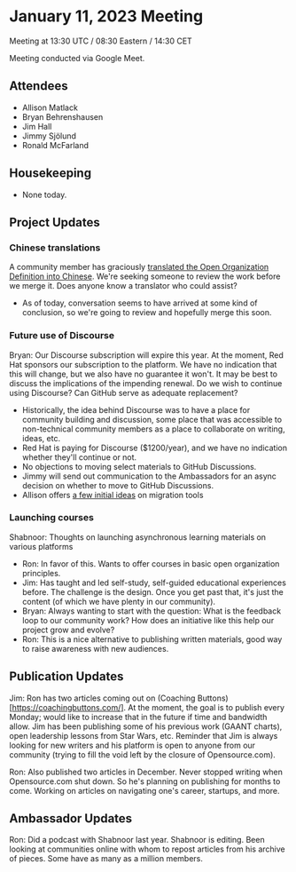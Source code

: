 # January 11, 2023 Meeting
Meeting at 13:30 UTC / 08:30 Eastern / 14:30 CET

Meeting conducted via Google Meet.

## Attendees
- Allison Matlack
- Bryan Behrenshausen
- Jim Hall
- Jimmy Sjölund
- Ronald McFarland

## Housekeeping

- None today.

## Project Updates

### Chinese translations

A community member has graciously [translated the Open Organization Definition into Chinese](https://github.com/open-organization/open-org-definition/pull/28). We're seeking someone to review the work before we merge it. Does anyone know a translator who could assist?

- As of today, conversation seems to have arrived at some kind of conclusion, so we're going to review and hopefully merge this soon.

### Future use of Discourse

Bryan: Our Discourse subscription will expire this year. At the moment, Red Hat sponsors our subscription to the platform. We have no indication that this will change, but we also have no guarantee it won't. It may be best to discuss the implications of the impending renewal. Do we wish to continue using Discourse? Can GitHub serve as adequate replacement?

- Historically, the idea behind Discourse was to have a place for community building and discussion, some place that was accessible to non-technical community members as a place to collaborate on writing, ideas, etc.
- Red Hat is paying for Discourse ($1200/year), and we have no indication whether they'll continue or not.
- No objections to moving select materials to GitHub Discussions.
- Jimmy will send out communication to the Ambassadors for an async decision on whether to move to GitHub Discussions.
- Allison offers [a few initial ideas](https://github.com/orgs/community/discussions/48278) on migration tools

### Launching courses

Shabnoor: Thoughts on launching asynchronous learning materials on various platforms

- Ron: In favor of this. Wants to offer courses in basic open organization principles.
- Jim: Has taught and led self-study, self-guided educational experiences before. The challenge is the design. Once you get past that, it's just the content (of which we have plenty in our community). 
- Bryan: Always wanting to start with the question: What is the feedback loop to our community work? How does an initiative like this help our project grow and evolve?
- Ron: This is a nice alternative to publishing written materials, good way to raise awareness with new audiences.

## Publication Updates

Jim: Ron has two articles coming out on (Coaching Buttons)[https://coachingbuttons.com/]. At the moment, the goal is to publish every Monday; would like to increase that in the future if time and bandwidth allow. Jim has been publishing some of his previous work (GAANT charts), open leadership lessons from Star Wars, etc. Reminder that Jim is always looking for new writers and his platform is open to anyone from our community (trying to fill the void left by the closure of Opensource.com).

Ron: Also published two articles in December. Never stopped writing when Opensource.com shut down. So he's planning on publishing for months to come. Working on articles on navigating one's career, startups, and more.

## Ambassador Updates

Ron: Did a podcast with Shabnoor last year. Shabnoor is editing. Been looking at communities online with whom to repost articles from his archive of pieces. Some have as many as a million members.
